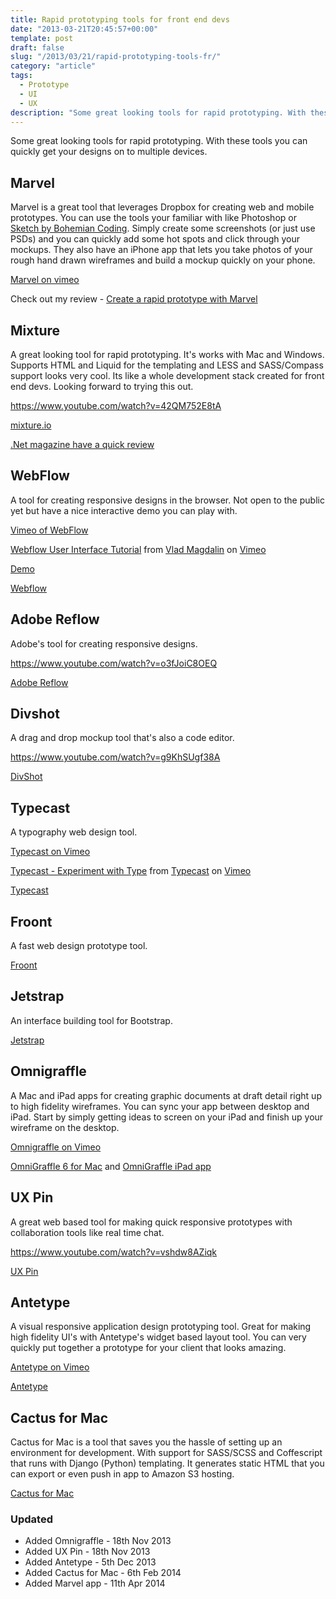 ```yaml
---
title: Rapid prototyping tools for front end devs
date: "2013-03-21T20:45:57+00:00"
template: post
draft: false
slug: "/2013/03/21/rapid-prototyping-tools-fr/"
category: "article"
tags:
  - Prototype
  - UI
  - UX
description: "Some great looking tools for rapid prototyping. With these tools you can quickly get your designs on to multiple devices."
---
```


Some great looking tools for rapid prototyping. With these tools you can quickly get your designs on to multiple devices.

## Marvel

Marvel is a great tool that leverages Dropbox for creating web and mobile prototypes. You can use the tools your familiar with like Photoshop or [Sketch by Bohemian Coding](https://itunes.apple.com/nz/app/sketch-3/id852320343). Simply create some screenshots (or just use PSDs) and you can quickly add some hot spots and click through your mockups. They also have an iPhone app that lets you take photos of your rough hand drawn wireframes and build a mockup quickly on your phone.

[Marvel on vimeo](//player.vimeo.com/video/78741166)

Check out my review - [Create a rapid prototype with Marvel](//www.andrewford.co.nz/create-rapid-prototype-marvel/)

## Mixture

A great looking tool for rapid prototyping. It's works with Mac and Windows. Supports HTML and Liquid for the templating and LESS and SASS/Compass support looks very cool. Its like a whole development stack created for front end devs. Looking forward to trying this out.

<https://www.youtube.com/watch?v=42QM752E8tA>

[mixture.io](http://mixture.io)

[.Net magazine have a quick review](http://www.netmagazine.com/news/mixture-offers-rapid-web-prototyping-132634)

## WebFlow

A tool for creating responsive designs in the browser. Not open to the public yet but have a nice interactive demo you can play with.

[Vimeo of WebFlow](http://player.vimeo.com/video/62227334?title=0&byline=0&portrait=0)

[Webflow User Interface Tutorial](http://vimeo.com/62227334) from [Vlad Magdalin](http://vimeo.com/callmevlad) on [Vimeo](http://vimeo.com)

[Demo](http://playground.webflow.com/)

[Webflow](http://webflow.com)

## Adobe Reflow

Adobe's tool for creating responsive designs.

<https://www.youtube.com/watch?v=o3fJoiC8OEQ>

[Adobe Reflow](http://html.adobe.com/edge/reflow/)

## Divshot

A drag and drop mockup tool that's also a code editor.

<https://www.youtube.com/watch?v=g9KhSUgf38A>

[DivShot](http://www.divshot.com/)

## Typecast

A typography web design tool.

[Typecast on Vimeo](http://player.vimeo.com/video/43763778)

[Typecast - Experiment with Type](http://vimeo.com/43763778) from [Typecast](http://vimeo.com/typecastapp) on [Vimeo](http://vimeo.com)

[Typecast](http://typecast.com/)

## Froont

A fast web design prototype tool.

[Froont](http://froont.com/)

## Jetstrap

An interface building tool for Bootstrap.

[Jetstrap](http://jetstrap.com/)

## Omnigraffle

A Mac and iPad apps for creating graphic documents at draft detail right up to high fidelity wireframes. You can sync your app between desktop and iPad. Start by simply getting ideas to screen on your iPad and finish up your wireframe on the desktop.

[Omnigraffle on Vimeo](https://.vimeo.com/video/36309534)

[OmniGraffle 6 for Mac](https://itunes.apple.com/nz/app/omnigraffle-6/id711830901) and [OmniGraffle iPad app](https://itunes.apple.com/nz/app/omnigraffle/id363225984)

## UX Pin

A great web based tool for making quick responsive prototypes with collaboration tools like real time chat.

<https://www.youtube.com/watch?v=vshdw8AZiqk>

[UX Pin](http://uxpin.com/)

## Antetype

A visual responsive application design prototyping tool. Great for making high fidelity UI's with Antetype's widget based layout tool. You can very quickly put together a prototype for your client that looks amazing.

[Antetype on Vimeo](https://vimeo.com/video/81006842)

[Antetype](http://www.antetype.com/index.php)

## Cactus for Mac

Cactus for Mac is a tool that saves you the hassle of setting up an environment for development. With support for SASS/SCSS and Coffescript that runs with Django (Python) templating. It generates static HTML that you can export or even push in app to Amazon S3 hosting.

[Cactus for Mac](https://itunes.apple.com/nz/app/cactus/id798754271)

### Updated

- Added Omnigraffle - 18th Nov 2013
- Added UX Pin - 18th Nov 2013
- Added Antetype - 5th Dec 2013
- Added Cactus for Mac - 6th Feb 2014
- Added Marvel app - 11th Apr 2014
